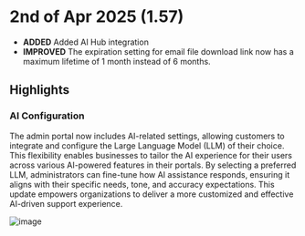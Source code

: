 # 2nd of Apr 2025 (1.57)

- **ADDED** Added AI Hub integration  
- **IMPROVED** The expiration setting for email file download link now has a maximum lifetime of 1 month instead of 6 months.

## Highlights

### AI Configuration

The admin portal now includes AI-related settings, allowing customers to integrate and configure the Large Language Model (LLM) of their choice. This flexibility enables businesses to tailor the AI experience for their users across various AI-powered features in their portals. By selecting a preferred LLM, administrators can fine-tune how AI assistance responds, ensuring it aligns with their specific needs, tone, and accuracy expectations. This update empowers organizations to deliver a more customized and effective AI-driven support experience.

![image](https://github.com/user-attachments/assets/120c6e5e-d7ee-4f47-b16f-59969fd86b10)

